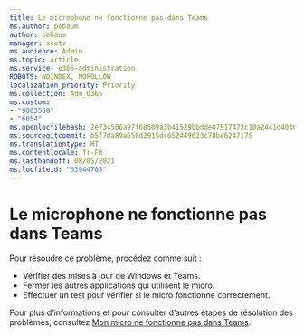 ```yaml
---
title: Le microphone ne fonctionne pas dans Teams
ms.author: pebaum
author: pebaum
manager: scotv
ms.audience: Admin
ms.topic: article
ms.service: o365-administration
ROBOTS: NOINDEX, NOFOLLOW
localization_priority: Priority
ms.collection: Adm_O365
ms.custom:
- "9003568"
- "6654"
ms.openlocfilehash: 2e734506a97f68509a3b41529bbdde07917472c10a24c1d40305fdad7feff41a
ms.sourcegitcommit: b5f7da89a650d2915dc652449623c78be6247175
ms.translationtype: HT
ms.contentlocale: fr-FR
ms.lasthandoff: 08/05/2021
ms.locfileid: "53944705"
---
```

# <a name="microphone-isnt-working-in-teams"></a>Le microphone ne fonctionne pas dans Teams

Pour résoudre ce problème, procédez comme suit :

- Vérifier des mises à jour de Windows et Teams.
- Fermer les autres applications qui utilisent le micro.
- Effectuer un test pour vérifier si le micro fonctionne correctement.

Pour plus d’informations et pour consulter d’autres étapes de résolution des problèmes, consultez [Mon micro ne fonctionne pas dans Teams](https://support.microsoft.com/office/666d1123-9dd0-4a31-ad2e-a758b204f33a).
